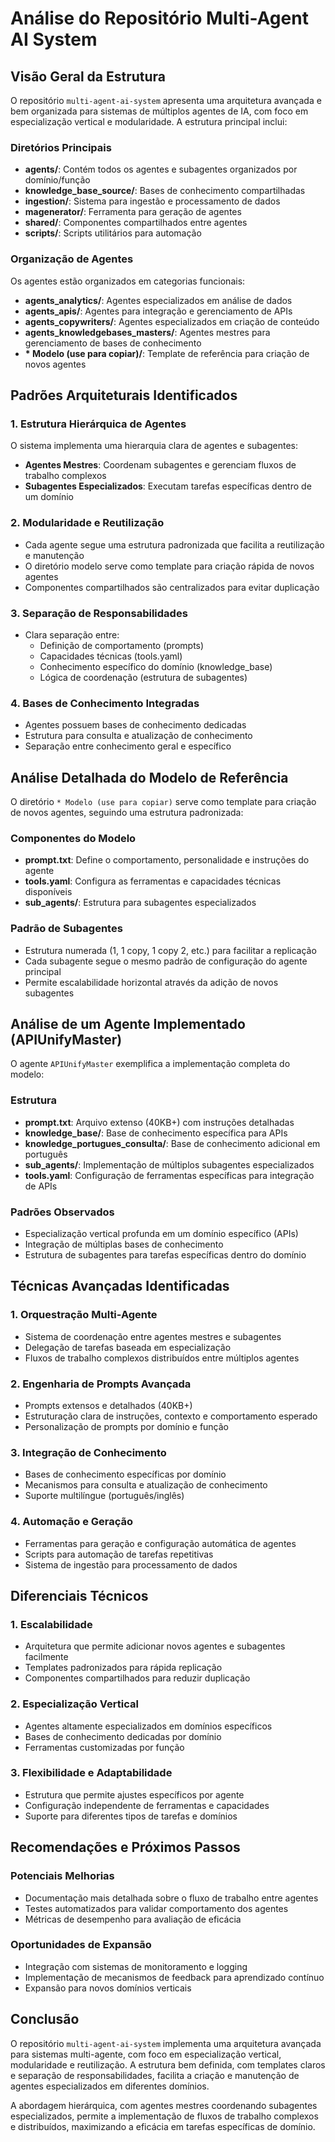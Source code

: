 # Análise do Repositório Multi-Agent AI System

## Visão Geral da Estrutura

O repositório `multi-agent-ai-system` apresenta uma arquitetura avançada e bem organizada para sistemas de múltiplos agentes de IA, com foco em especialização vertical e modularidade. A estrutura principal inclui:

### Diretórios Principais
- **agents/**: Contém todos os agentes e subagentes organizados por domínio/função
- **knowledge_base_source/**: Bases de conhecimento compartilhadas
- **ingestion/**: Sistema para ingestão e processamento de dados
- **magenerator/**: Ferramenta para geração de agentes
- **shared/**: Componentes compartilhados entre agentes
- **scripts/**: Scripts utilitários para automação

### Organização de Agentes
Os agentes estão organizados em categorias funcionais:
- **agents_analytics/**: Agentes especializados em análise de dados
- **agents_apis/**: Agentes para integração e gerenciamento de APIs
- **agents_copywriters/**: Agentes especializados em criação de conteúdo
- **agents_knowledgebases_masters/**: Agentes mestres para gerenciamento de bases de conhecimento
- **\* Modelo (use para copiar)/**: Template de referência para criação de novos agentes

## Padrões Arquiteturais Identificados

### 1. Estrutura Hierárquica de Agentes
O sistema implementa uma hierarquia clara de agentes e subagentes:
- **Agentes Mestres**: Coordenam subagentes e gerenciam fluxos de trabalho complexos
- **Subagentes Especializados**: Executam tarefas específicas dentro de um domínio

### 2. Modularidade e Reutilização
- Cada agente segue uma estrutura padronizada que facilita a reutilização e manutenção
- O diretório modelo serve como template para criação rápida de novos agentes
- Componentes compartilhados são centralizados para evitar duplicação

### 3. Separação de Responsabilidades
- Clara separação entre:
  - Definição de comportamento (prompts)
  - Capacidades técnicas (tools.yaml)
  - Conhecimento específico do domínio (knowledge_base)
  - Lógica de coordenação (estrutura de subagentes)

### 4. Bases de Conhecimento Integradas
- Agentes possuem bases de conhecimento dedicadas
- Estrutura para consulta e atualização de conhecimento
- Separação entre conhecimento geral e específico

## Análise Detalhada do Modelo de Referência

O diretório `* Modelo (use para copiar)` serve como template para criação de novos agentes, seguindo uma estrutura padronizada:

### Componentes do Modelo
- **prompt.txt**: Define o comportamento, personalidade e instruções do agente
- **tools.yaml**: Configura as ferramentas e capacidades técnicas disponíveis
- **sub_agents/**: Estrutura para subagentes especializados

### Padrão de Subagentes
- Estrutura numerada (1, 1 copy, 1 copy 2, etc.) para facilitar a replicação
- Cada subagente segue o mesmo padrão de configuração do agente principal
- Permite escalabilidade horizontal através da adição de novos subagentes

## Análise de um Agente Implementado (APIUnifyMaster)

O agente `APIUnifyMaster` exemplifica a implementação completa do modelo:

### Estrutura
- **prompt.txt**: Arquivo extenso (40KB+) com instruções detalhadas
- **knowledge_base/**: Base de conhecimento específica para APIs
- **knowledge_portugues_consulta/**: Base de conhecimento adicional em português
- **sub_agents/**: Implementação de múltiplos subagentes especializados
- **tools.yaml**: Configuração de ferramentas específicas para integração de APIs

### Padrões Observados
- Especialização vertical profunda em um domínio específico (APIs)
- Integração de múltiplas bases de conhecimento
- Estrutura de subagentes para tarefas específicas dentro do domínio

## Técnicas Avançadas Identificadas

### 1. Orquestração Multi-Agente
- Sistema de coordenação entre agentes mestres e subagentes
- Delegação de tarefas baseada em especialização
- Fluxos de trabalho complexos distribuídos entre múltiplos agentes

### 2. Engenharia de Prompts Avançada
- Prompts extensos e detalhados (40KB+)
- Estruturação clara de instruções, contexto e comportamento esperado
- Personalização de prompts por domínio e função

### 3. Integração de Conhecimento
- Bases de conhecimento específicas por domínio
- Mecanismos para consulta e atualização de conhecimento
- Suporte multilíngue (português/inglês)

### 4. Automação e Geração
- Ferramentas para geração e configuração automática de agentes
- Scripts para automação de tarefas repetitivas
- Sistema de ingestão para processamento de dados

## Diferenciais Técnicos

### 1. Escalabilidade
- Arquitetura que permite adicionar novos agentes e subagentes facilmente
- Templates padronizados para rápida replicação
- Componentes compartilhados para reduzir duplicação

### 2. Especialização Vertical
- Agentes altamente especializados em domínios específicos
- Bases de conhecimento dedicadas por domínio
- Ferramentas customizadas por função

### 3. Flexibilidade e Adaptabilidade
- Estrutura que permite ajustes específicos por agente
- Configuração independente de ferramentas e capacidades
- Suporte para diferentes tipos de tarefas e domínios

## Recomendações e Próximos Passos

### Potenciais Melhorias
- Documentação mais detalhada sobre o fluxo de trabalho entre agentes
- Testes automatizados para validar comportamento dos agentes
- Métricas de desempenho para avaliação de eficácia

### Oportunidades de Expansão
- Integração com sistemas de monitoramento e logging
- Implementação de mecanismos de feedback para aprendizado contínuo
- Expansão para novos domínios verticais

## Conclusão

O repositório `multi-agent-ai-system` implementa uma arquitetura avançada para sistemas multi-agente, com foco em especialização vertical, modularidade e reutilização. A estrutura bem definida, com templates claros e separação de responsabilidades, facilita a criação e manutenção de agentes especializados em diferentes domínios.

A abordagem hierárquica, com agentes mestres coordenando subagentes especializados, permite a implementação de fluxos de trabalho complexos e distribuídos, maximizando a eficácia em tarefas específicas de domínio.
